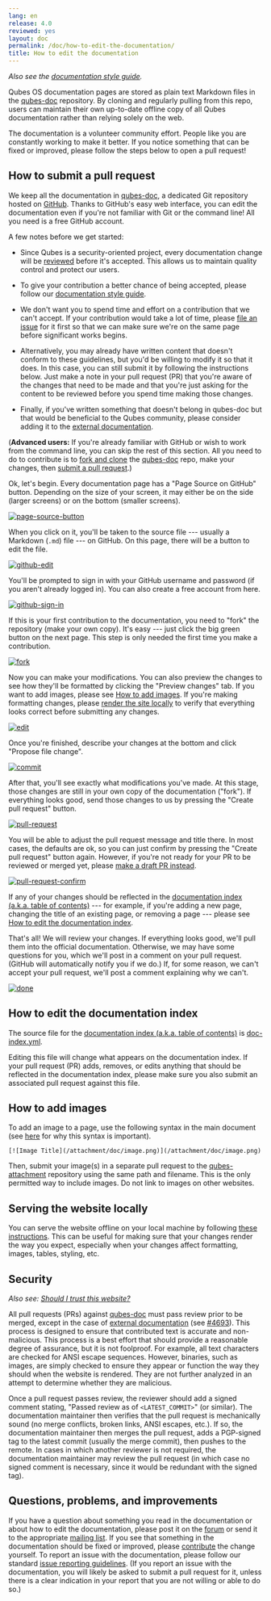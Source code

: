 ```yaml
---
lang: en
release: 4.0
reviewed: yes
layout: doc
permalink: /doc/how-to-edit-the-documentation/
title: How to edit the documentation
---
```


_Also see the [documentation style guide](/doc/documentation-style-guide/)._

Qubes OS documentation pages are stored as plain text Markdown files in the
[qubes-doc](https://github.com/QubesOS/qubes-doc) repository. By cloning and
regularly pulling from this repo, users can maintain their own up-to-date
offline copy of all Qubes documentation rather than relying solely on the web.

The documentation is a volunteer community effort. People like you are
constantly working to make it better. If you notice something that can be fixed
or improved, please follow the steps below to open a pull request!

## How to submit a pull request

We keep all the documentation in
[qubes-doc](https://github.com/QubesOS/qubes-doc), a dedicated Git repository
hosted on [GitHub](https://github.com/). Thanks to GitHub's easy web interface,
you can edit the documentation even if you're not familiar with Git or the
command line! All you need is a free GitHub account.

A few notes before we get started:

- Since Qubes is a security-oriented project, every documentation change will
  be [reviewed](#security) before it's accepted. This allows us to maintain
  quality control and protect our users.

- To give your contribution a better chance of being accepted, please follow
  our [documentation style guide](/doc/documentation-style-guide/).

- We don't want you to spend time and effort on a contribution that we can't
  accept. If your contribution would take a lot of time, please [file an
  issue](/doc/issue-tracking/) for it first so that we can make sure we're on
  the same page before significant works begins.

- Alternatively, you may already have written content that doesn't conform to
  these guidelines, but you'd be willing to modify it so that it does. In this
  case, you can still submit it by following the instructions below. Just make
  a note in your pull request (PR) that you're aware of the changes that need
  to be made and that you're just asking for the content to be reviewed before
  you spend time making those changes.

- Finally, if you've written something that doesn't belong in qubes-doc but
  that would be beneficial to the Qubes community, please consider adding it to
  the [external
  documentation](/doc/documentation-style-guide/#core-vs-external-documentation).

(**Advanced users:** If you're already familiar with GitHub or wish to work
from the command line, you can skip the rest of this section. All you need to
do to contribute is to [fork and
clone](https://guides.github.com/activities/forking/) the
[qubes-doc](https://github.com/QubesOS/qubes-doc) repo, make your changes, then
[submit a pull
request](https://help.github.com/articles/using-pull-requests/).)

Ok, let's begin. Every documentation page has a "Page Source on GitHub" button.
Depending on the size of your screen, it may either be on the side (larger
screens) or on the bottom (smaller screens).

[![page-source-button](/attachment/doc/doc-pr_01_page-source-button.png)](/attachment/doc/doc-pr_01_page-source-button.png)

When you click on it, you'll be taken to the source file --- usually a Markdown
(`.md`) file --- on GitHub. On this page, there will be a button to edit the
file.

[![github-edit](/attachment/doc/doc-pr_02_github-edit.png)](/attachment/doc/doc-pr_02_github-edit.png)

You'll be prompted to sign in with your GitHub username and password
(if you aren't already logged in). You can also create a free account from here.

[![github-sign-in](/attachment/doc/doc-pr_03_sign-in.png)](/attachment/doc/doc-pr_03_sign-in.png)

If this is your first contribution to the documentation, you need to "fork" the
repository (make your own copy). It's easy --- just click the big green button
on the next page. This step is only needed the first time you make a
contribution.

[![fork](/attachment/doc/doc-pr_04_fork.png)](/attachment/doc/doc-pr_04_fork.png)

Now you can make your modifications. You can also preview the changes to see
how they'll be formatted by clicking the "Preview changes" tab. If you want to
add images, please see [How to add images](#how-to-add-images). If you're
making formatting changes, please [render the site
locally](https://github.com/QubesOS/qubesos.github.io#instructions) to verify
that everything looks correct before submitting any changes.

[![edit](/attachment/doc/doc-pr_05_edit.png)](/attachment/doc/doc-pr_05_edit.png)

Once you're finished, describe your changes at the bottom and click "Propose
file change".

[![commit](/attachment/doc/doc-pr_06_commit-msg.png)](/attachment/doc/doc-pr_06_commit-msg.png)

After that, you'll see exactly what modifications you've made. At this stage,
those changes are still in your own copy of the documentation ("fork"). If
everything looks good, send those changes to us by pressing the "Create pull
request" button.

[![pull-request](/attachment/doc/doc-pr_07_review-changes.png)](/attachment/doc/doc-pr_07_review-changes.png)

You will be able to adjust the pull request message and title there. In most
cases, the defaults are ok, so you can just confirm by pressing the "Create
pull request" button again. However, if you're not ready for your PR to be
reviewed or merged yet, please [make a draft PR
instead](https://github.blog/2019-02-14-introducing-draft-pull-requests/).

[![pull-request-confirm](/attachment/doc/doc-pr_08_create-pull-request.png)](/attachment/doc/doc-pr_08_create-pull-request.png)

If any of your changes should be reflected in the [documentation index (a.k.a.
table of contents)](/doc/) --- for example, if you're adding a new page,
changing the title of an existing page, or removing a page --- please see [How
to edit the documentation index](#how-to-edit-the-documentation-index).

That's all! We will review your changes. If everything looks good, we'll pull
them into the official documentation. Otherwise, we may have some questions for
you, which we'll post in a comment on your pull request. (GitHub will
automatically notify you if we do.) If, for some reason, we can't accept your
pull request, we'll post a comment explaining why we can't.

[![done](/attachment/doc/doc-pr_09_done.png)](/attachment/doc/doc-pr_09_done.png)

## How to edit the documentation index

The source file for the [documentation index (a.k.a. table of contents)](/doc/)
is
[doc-index.yml](https://github.com/QubesOS/qubesos.github.io/blob/master/_data/doc-index.yml).

Editing this file will change what appears on the documentation index. If your
pull request (PR) adds, removes, or edits anything that should be reflected in
the documentation index, please make sure you also submit an associated pull
request against this file.

## How to add images

To add an image to a page, use the following syntax in the main document (see
[here](/doc/documentation-style-guide/#image-linking) for why this syntax is
important).

```
[![Image Title](/attachment/doc/image.png)](/attachment/doc/image.png)
```

Then, submit your image(s) in a separate pull request to the
[qubes-attachment](https://github.com/QubesOS/qubes-attachment) repository
using the same path and filename. This is the only permitted way to include
images. Do not link to images on other websites.

## Serving the website locally

You can serve the website offline on your local machine by following [these
instructions](https://github.com/QubesOS/qubesos.github.io#instructions). This
can be useful for making sure that your changes render the way you expect,
especially when your changes affect formatting, images, tables, styling, etc. 

## Security

*Also see: [Should I trust this website?](/faq/#should-i-trust-this-website)*

All pull requests (PRs) against
[qubes-doc](https://github.com/QubesOS/qubes-doc) must pass review prior to be
merged, except in the case of [external
documentation](/doc/#external-documentation) (see
[#4693](https://github.com/QubesOS/qubes-issues/issues/4693)). This process is
designed to ensure that contributed text is accurate and non-malicious. This
process is a best effort that should provide a reasonable degree of assurance,
but it is not foolproof. For example, all text characters are checked for ANSI
escape sequences. However, binaries, such as images, are simply checked to
ensure they appear or function the way they should when the website is
rendered. They are not further analyzed in an attempt to determine whether they
are malicious.

Once a pull request passes review, the reviewer should add a signed comment
stating, "Passed review as of `<LATEST_COMMIT>`" (or similar). The
documentation maintainer then verifies that the pull request is mechanically
sound (no merge conflicts, broken links, ANSI escapes, etc.). If so, the
documentation maintainer then merges the pull request, adds a PGP-signed tag to
the latest commit (usually the merge commit), then pushes to the remote. In
cases in which another reviewer is not required, the documentation maintainer
may review the pull request (in which case no signed comment is necessary,
since it would be redundant with the signed tag).

## Questions, problems, and improvements

If you have a question about something you read in the documentation or about
how to edit the documentation, please post it on the
[forum](https://forum.qubes-os.org/) or send it to the appropriate [mailing
list](/support/). If you see that something in the documentation should be
fixed or improved, please [contribute](#how-to-submit-a-pull-request) the
change yourself. To report an issue with the documentation, please follow our
standard [issue reporting guidelines](/doc/issue-tracking/). (If you report an
issue with the documentation, you will likely be asked to submit a pull request
for it, unless there is a clear indication in your report that you are not
willing or able to do so.)
